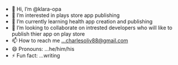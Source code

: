 - 👋 Hi, I’m @klara-opa
- 👀 I’m interested in plays store app publishing
- 🌱 I’m currently learning health app creation and publishing
- 💞️ I’m looking to collaborate on intrested developers who will like to publish thier app on play store
- 📫 How to reach me ...charlesoliv88@gmail.com
- 😄 Pronouns: ...he/him/his
- ⚡ Fun fact: ...writing

<!---
klara-opa/klara-opa is a ✨ special ✨ repository because its `README.md` (this file) appears on your GitHub profile.
You can click the Preview link to take a look at your changes.
--->
